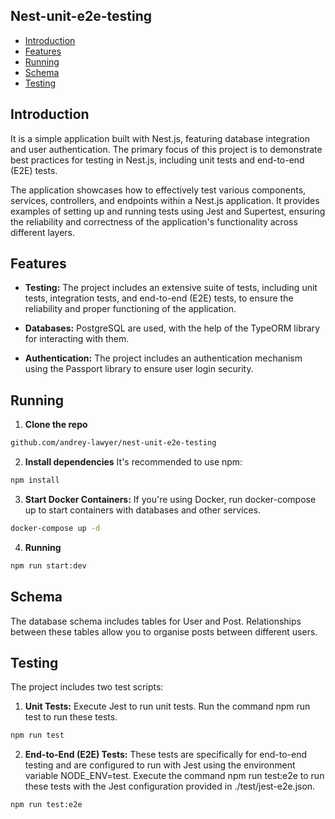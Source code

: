 ## Nest-unit-e2e-testing

- [Introduction](#introduction)
- [Features](#features)
- [Running](#running)
- [Schema](#schema)
- [Testing](#testing)

## Introduction

It is a simple application built with Nest.js, featuring database integration and user authentication. The primary focus of this project is to demonstrate best practices for testing in Nest.js, including unit tests and end-to-end (E2E) tests.

The application showcases how to effectively test various components, services, controllers, and endpoints within a Nest.js application. It provides examples of setting up and running tests using Jest and Supertest, ensuring the reliability and correctness of the application's functionality across different layers.

## Features

- **Testing:** The project includes an extensive suite of tests, including unit tests, integration tests, and end-to-end (E2E) tests, to ensure the reliability and proper functioning of the application.

- **Databases:** PostgreSQL are used, with the help of the TypeORM library for interacting with them.

- **Authentication:** The project includes an authentication mechanism using the Passport library to ensure user login security.

## Running

1. **Clone the repo**

```bash
github.com/andrey-lawyer/nest-unit-e2e-testing
```

2. **Install dependencies** It's recommended to use npm:

```bash
npm install
```

3. **Start Docker Containers:** If you're using Docker, run docker-compose up to start containers with databases and other services.

```bash
docker-compose up -d
```

4. **Running**

```bash
npm run start:dev
```

## Schema

The database schema includes tables for User and Post. Relationships between these tables allow you to organise posts between different users.

## Testing

The project includes two test scripts:

1. **Unit Tests:** Execute Jest to run unit tests. Run the command npm run test to run these tests.

```bash
npm run test
```

2. **End-to-End (E2E) Tests:** These tests are specifically for end-to-end testing and are configured to run with Jest using the environment variable NODE_ENV=test. Execute the command npm run test:e2e to run these tests with the Jest configuration provided in ./test/jest-e2e.json.

```bash
npm run test:e2e
```
